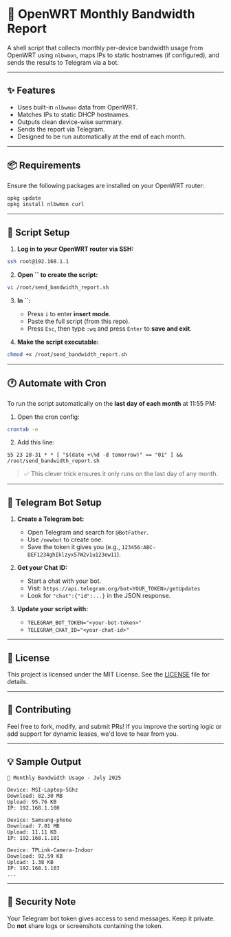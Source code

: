 # 📶 OpenWRT Monthly Bandwidth Report

A shell script that collects monthly per-device bandwidth usage from OpenWRT using `nlbwmon`, maps IPs to static hostnames (if configured), and sends the results to Telegram via a bot.

---

## ✨ Features

- Uses built-in `nlbwmon` data from OpenWRT.
- Matches IPs to static DHCP hostnames.
- Outputs clean device-wise summary.
- Sends the report via Telegram.
- Designed to be run automatically at the end of each month.

---

## 📦 Requirements

Ensure the following packages are installed on your OpenWRT router:

```sh
opkg update
opkg install nlbwmon curl
```

---

## 🔧 Script Setup

1. **Log in to your OpenWRT router via SSH:**

```sh
ssh root@192.168.1.1
```

2. **Open **``** to create the script:**

```sh
vi /root/send_bandwidth_report.sh
```

3. **In **``**:**

   - Press `i` to enter **insert mode**.
   - Paste the full script (from this repo).
   - Press `Esc`, then type `:wq` and press `Enter` to **save and exit**.

4. **Make the script executable:**

```sh
chmod +x /root/send_bandwidth_report.sh
```

---

## 🕐 Automate with Cron

To run the script automatically on the **last day of each month** at 11:55 PM:

1. Open the cron config:

```sh
crontab -e
```

2. Add this line:

```cron
55 23 28-31 * * [ "$(date +\%d -d tomorrow)" == "01" ] && /root/send_bandwidth_report.sh
```

> ✅ This clever trick ensures it only runs on the last day of any month.

---

## 💬 Telegram Bot Setup

1. **Create a Telegram bot:**

   - Open Telegram and search for `@BotFather`.
   - Use `/newbot` to create one.
   - Save the token it gives you (e.g., `123456:ABC-DEF1234ghIklzyx57W2v1u123ew11`).

2. **Get your Chat ID:**

   - Start a chat with your bot.
   - Visit: `https://api.telegram.org/bot<YOUR_TOKEN>/getUpdates`
   - Look for `"chat":{"id":...}` in the JSON response.

3. **Update your script with:**

   - `TELEGRAM_BOT_TOKEN="<your-bot-token>"`
   - `TELEGRAM_CHAT_ID="<your-chat-id>"`

---

## 📝 License

This project is licensed under the MIT License. See the [LICENSE](LICENSE) file for details.

---

## 🙌 Contributing

Feel free to fork, modify, and submit PRs! If you improve the sorting logic or add support for dynamic leases, we'd love to hear from you.

---

## 💡 Sample Output

```
📶 Monthly Bandwidth Usage - July 2025

Device: MSI-Laptop-5Ghz
Download: 82.30 MB
Upload: 95.76 KB
IP: 192.168.1.100

Device: Samsung-phone
Download: 7.01 MB
Upload: 11.11 KB
IP: 192.168.1.101

Device: TPLink-Camera-Indoor
Download: 92.59 KB
Upload: 1.38 KB
IP: 192.168.1.103
...
```

---

## 🔐 Security Note

Your Telegram bot token gives access to send messages. Keep it private. Do **not** share logs or screenshots containing the token.
